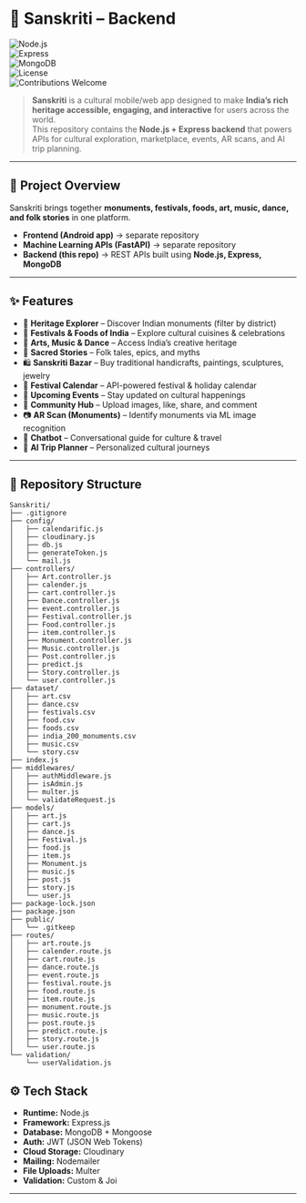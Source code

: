 # 🌸 Sanskriti – Backend  

![Node.js](https://img.shields.io/badge/Node.js-16.x-green?logo=node.js)  
![Express](https://img.shields.io/badge/Express.js-Backend-lightgrey?logo=express)  
![MongoDB](https://img.shields.io/badge/Database-MongoDB-brightgreen?logo=mongodb)  
![License](https://img.shields.io/badge/License-MIT-blue)  
![Contributions Welcome](https://img.shields.io/badge/Contributions-Welcome-orange)  

> **Sanskriti** is a cultural mobile/web app designed to make **India’s rich heritage accessible, engaging, and interactive** for users across the world.  
> This repository contains the **Node.js + Express backend** that powers APIs for cultural exploration, marketplace, events, AR scans, and AI trip planning.  

---

## 📖 Project Overview  

Sanskriti brings together **monuments, festivals, foods, art, music, dance, and folk stories** in one platform.  

- **Frontend (Android app)** → separate repository  
- **Machine Learning APIs (FastAPI)** → separate repository  
- **Backend (this repo)** → REST APIs built using **Node.js, Express, MongoDB**  

---

## ✨ Features  

- 🕌 **Heritage Explorer** – Discover Indian monuments (filter by district)  
- 🎉 **Festivals & Foods of India** – Explore cultural cuisines & celebrations  
- 🎨 **Arts, Music & Dance** – Access India’s creative heritage  
- 📖 **Sacred Stories** – Folk tales, epics, and myths  
- 🛍️ **Sanskriti Bazar** – Buy traditional handicrafts, paintings, sculptures, jewelry  
- 📅 **Festival Calendar** – API-powered festival & holiday calendar  
- 📌 **Upcoming Events** – Stay updated on cultural happenings  
- 🤝 **Community Hub** – Upload images, like, share, and comment  
- 📷 **AR Scan (Monuments)** – Identify monuments via ML image recognition  
- 💬 **Chatbot** – Conversational guide for culture & travel  
- 🤖 **AI Trip Planner** – Personalized cultural journeys  

---

## 📂 Repository Structure  

```
Sanskriti/
├── .gitignore
├── config/
│   ├── calendarific.js
│   ├── cloudinary.js
│   ├── db.js
│   ├── generateToken.js
│   └── mail.js
├── controllers/
│   ├── Art.controller.js
│   ├── calender.js
│   ├── cart.controller.js
│   ├── Dance.controller.js
│   ├── event.controller.js
│   ├── Festival.controller.js
│   ├── Food.controller.js
│   ├── item.controller.js
│   ├── Monument.controller.js
│   ├── Music.controller.js
│   ├── Post.controller.js
│   ├── predict.js
│   ├── Story.controller.js
│   └── user.controller.js
├── dataset/
│   ├── art.csv
│   ├── dance.csv
│   ├── festivals.csv
│   ├── food.csv
│   ├── foods.csv
│   ├── india_200_monuments.csv
│   ├── music.csv
│   └── story.csv
├── index.js
├── middlewares/
│   ├── authMiddleware.js
│   ├── isAdmin.js
│   ├── multer.js
│   └── validateRequest.js
├── models/
│   ├── art.js
│   ├── cart.js
│   ├── dance.js
│   ├── Festival.js
│   ├── food.js
│   ├── item.js
│   ├── Monument.js
│   ├── music.js
│   ├── post.js
│   ├── story.js
│   └── user.js
├── package-lock.json
├── package.json
├── public/
│   └── .gitkeep
├── routes/
│   ├── art.route.js
│   ├── calender.route.js
│   ├── cart.route.js
│   ├── dance.route.js
│   ├── event.route.js
│   ├── festival.route.js
│   ├── food.route.js
│   ├── item.route.js
│   ├── monument.route.js
│   ├── music.route.js
│   ├── post.route.js
│   ├── predict.route.js
│   ├── story.route.js
│   └── user.route.js
└── validation/
    └── userValidation.js

```


## ⚙️ Tech Stack  

- **Runtime:** Node.js  
- **Framework:** Express.js  
- **Database:** MongoDB + Mongoose  
- **Auth:** JWT (JSON Web Tokens)  
- **Cloud Storage:** Cloudinary  
- **Mailing:** Nodemailer  
- **File Uploads:** Multer  
- **Validation:** Custom & Joi  

---
